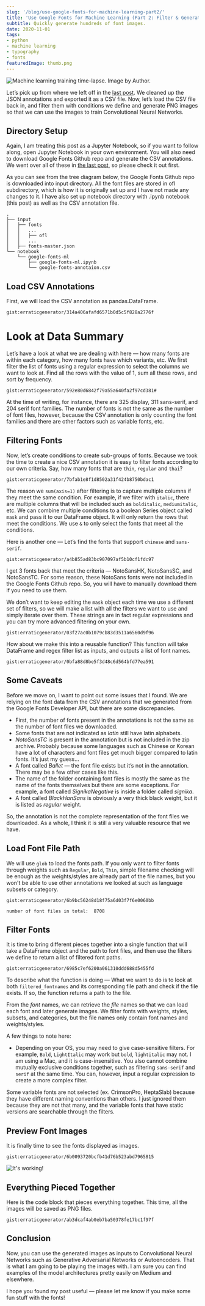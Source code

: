 ```yaml
---
slug: '/blog/use-google-fonts-for-machine-learning-part2/'
title: 'Use Google Fonts for Machine Learning (Part 2: Filter & Generate)'
subtitle: Quickly generate hundreds of font images.
date: 2020-11-01
tags:
- python
- machine learning
- typography
- fonts
featuredImage: thumb.png
---
```


![Machine learning training time-lapse. Image by Author.](./ml-timelapse.gif)

Let’s pick up from where we left off in the [last post](/blog/use-google-fonts-for-machine-learning-part1). We cleaned up the JSON annotations and exported it as a CSV file. Now, let’s load the CSV file back in, and filter them with conditions we define and generate PNG images so that we can use the images to train Convolutional Neural Networks.

## Directory Setup

Again, I am treating this post as a Jupyter Notebook, so if you want to follow along, open Jupyter Notebook in your own environment. You will also need to download Google Fonts Github repo and generate the CSV annotations. We went over all of these in [the last post](), so please check it out first.

As you can see from the tree diagram below, the Google Fonts Github repo is downloaded into input directory. All the font files are stored in ofl subdirectory, which is how it is originally set up and I have not made any changes to it. I have also set up notebook directory with .ipynb notebook (this post) as well as the CSV annotation file.

```
.
├── input
│   ├── fonts
│   │   ...
│   │   ├── ofl
│   │   ...
│   ├── fonts-master.json
└── notebook
    └── google-fonts-ml
        ├── google-fonts-ml.ipynb
        └── google-fonts-annotaion.csv
```

## Load CSV Annotations

First, we will load the CSV annotation as pandas.DataFrame.

`gist:erraticgenerator/314a406afafd6571b0d5c5f828a2776f`

# Look at Data Summary

Let’s have a look at what we are dealing with here — how many fonts are within each category, how many fonts have which variants, etc. We first filter the list of fonts using a regular expression to select the columns we want to look at. Find all the rows with the value of 1, sum all these rows, and sort by frequency.

`gist:erraticgenerator/592e80d6842f79a55a640fa2f97cd381#`

At the time of writing, for instance, there are 325 display, 311 sans-serif, and 204 serif font families. The number of fonts is not the same as the number of font files, however, because the CSV annotation is only counting the font families and there are other factors such as variable fonts, etc.

## Filtering Fonts

Now, let’s create conditions to create sub-groups of fonts. Because we took the time to create a nice CSV annotation it is easy to filter fonts according to our own criteria. Say, how many fonts that are `thin`, `regular` and `thai`?

`gist:erraticgenerator/7bfab1e8f1d8502a31f424b8750bdac1`

The reason we `sum(axis=1)` after filtering is to capture multiple columns if they meet the same condition. For example, if we filter with `italic`, there are multiple columns that will be included such as `bolditalic`, `mediumitalic`, etc. We can combine multiple conditions to a boolean Series object called `mask` and pass it to our DataFrame object. It will only return the rows that meet the conditions. We use `&` to only select the fonts that meet all the conditions.

Here is another one — Let’s find the fonts that support `chinese` and `sans-serif`.

`gist:erraticgenerator/a4b855ad83bc907097af5b10cf1fdc97`

I get 3 fonts back that meet the criteria — NotoSansHK, NotoSansSC, and NotoSansTC. For some reason, these NotoSans fonts were not included in the Google Fonts Github repo. So, you will have to manually download them if you need to use them.

We don’t want to keep editing the `mask` object each time we use a different set of filters, so we will make a list with all the filters we want to use and simply iterate over them. These strings are in fact regular expressions and you can try more advanced filtering on your own.

`gist:erraticgenerator/03f27ac0b1079cb83d3511a6560d9f96`

How about we make this into a reusable function? This function will take DataFrame and regex filter list as inputs, and outputs a list of font names.

`gist:erraticgenerator/0bfa88d8be5f3d48c6d564bfd77ea591`

## Some Caveats

Before we move on, I want to point out some issues that I found. We are relying on the font data from the CSV annotations that we generated from the Google Fonts Developer API, but there are some discrepancies.

- First, the number of fonts present in the annotations is not the same as the number of font files we downloaded.
- Some fonts that are not indicated as *latin* still have latin alphabets.
- *NotoSansTC* is present in the annotation but is not included in the zip archive. Probably because some languages such as Chinese or Korean have a lot of characters and font files get much bigger compared to latin fonts. It’s just my guess…
- A font called *Ballet* — the font file exists but it’s not in the annotation. There may be a few other cases like this.
- The name of the folder containing font files is mostly the same as the name of the fonts themselves but there are some exceptions. For example, a font called *SignikaNegative* is inside a folder called *signika*.
- A font called *BlackHanSans* is obviously a very thick black weight, but it is listed as *regular* weight.

So, the annotation is not the complete representation of the font files we downloaded. As a whole, I think it is still a very valuable resource that we have.

## Load Font File Path

We will use `glob` to load the fonts path. If you only want to filter fonts through weights such as `Regular`, `Bold`, `Thin`, simple filename checking will be enough as the weights/styles are already part of the file names, but you won't be able to use other annotations we looked at such as language subsets or category.

`gist:erraticgenerator/6b9bc56248d18f75a6d03f7f6e0060bb`

```
number of font files in total:  8708
```

## Filter Fonts

It is time to bring different pieces together into a single function that will take a DataFrame object and the path to font files, and then use the filters we define to return a list of filtered font paths.

`gist:erraticgenerator/6985c7ef6200a061310ddd688d5455fd`

To describe what the function is doing — What we want to do is to look at both `filtered_fontnames` and its corresponding file path and check if the file exists. If so, the function returns a path to the file.

From the *font* names, we can retrieve the *file* names so that we can load each font and later generate images. We filter fonts with weights, styles, subsets, and categories, but the file names only contain font names and weights/styles.

A few things to note here:

- Depending on your OS, you may need to give case-sensitive filters. For example, `Bold`, `LightItalic` may work but `bold`, `lightitalic` may not. I am using a Mac, and it is case-insensitive. You also cannot combine mutually exclusive conditions together, such as filtering `sans-serif` and `serif` at the same time. You can, however, input a regular expression to create a more complex filter.

Some variable fonts are not selected (ex. CrimsonPro, HeptaSlab) because they have different naming conventions than others. I just ignored them because they are not that many, and the variable fonts that have static versions are searchable through the filters.

## Preview Font Images

It is finally time to see the fonts displayed as images.

`gist:erraticgenerator/6b0093720bcfb41d76b523abd7965815`

![It's working!](./preview-g.png)

## Everything Pieced Together

Here is the code block that pieces everything together. This time, all the images will be saved as PNG files.

`gist:erraticgenerator/ab3dcaf4ab0eb7ba50378fe17bc1f97f`

## Conclusion

Now, you can use the generated images as inputs to Convolutional Neural Networks such as Generative Adversarial Networks or Autoencoders. That is what I am going to be playing the images with. I am sure you can find examples of the model architectures pretty easily on Medium and elsewhere.

I hope you found my post useful — please let me know if you make some fun stuff with the fonts!